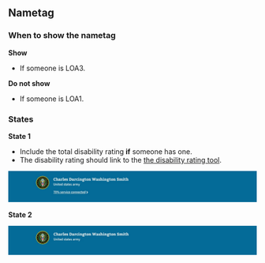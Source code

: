 ## Nametag 

### When to show the nametag

**Show**

- If someone is LOA3.

**Do not show**

- If someone is LOA1.

### States
  
**State 1**  

- Include the total disability rating **if** someone has one.
- The disability rating should link to the [the disability rating tool](https://www.va.gov/disability/view-disability-rating/rating).

![Name tag with disability rating](https://github.com/department-of-veterans-affairs/va.gov-team/blob/master/products/identity-personalization/my-va/2.0-redesign/frontend/images/Name%20tag%20with%20disability%20rating.jpg)

**State 2**

![Name tag without disability rating](https://github.com/department-of-veterans-affairs/va.gov-team/blob/master/products/identity-personalization/my-va/2.0-redesign/frontend/images/Name%20tag%20without%20disability%20rating.jpg)
